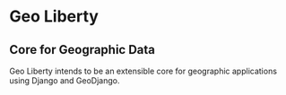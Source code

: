 # Geo Liberty #

## Core for Geographic Data ##

Geo Liberty intends to be an extensible core for geographic applications using Django and GeoDjango.

